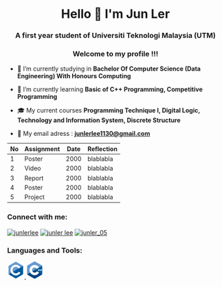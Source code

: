 <h1 align="center">Hello 👋 I'm Jun Ler</h1>
<h3 align="center">A first year student of Universiti Teknologi Malaysia (UTM)</h3>
<h3 align="center"> Welcome to my profile !!!</h3>

- 🔭 I’m currently studying in **Bachelor Of Computer Science (Data Engineering) With Honours Computing**

- 🌱 I’m currently learning **Basic of C++ Programming, Competitive Programming**
  
- 🎓 My current courses **Programming Technique I, Digital Logic, Technology and Information System, Discrete Structure**
  
- 📧 My email adress : **junlerlee1130@gmail.com**
  
|No |Assignment   |Date        |Reflection                   |
|---|-------------|------------|-----------------------------|
| 1 |Poster|2000|blablabla|
| 2 |Video|2000|blablabla|
| 3 |Report|2000|blablabla|
| 4 |Poster|2000|blablabla|
| 5 |Project|2000|blablabla|


<h3 align="left">Connect with me:</h3>
<p align="left">
<a href="https://twitter.com/junlerlee" target="blank"><img align="center" src="https://raw.githubusercontent.com/rahuldkjain/github-profile-readme-generator/master/src/images/icons/Social/twitter.svg" alt="junlerlee" height="30" width="40" /></a>
<a href="https://fb.com/junler lee" target="blank"><img align="center" src="https://raw.githubusercontent.com/rahuldkjain/github-profile-readme-generator/master/src/images/icons/Social/facebook.svg" alt="junler lee" height="30" width="40" /></a>
<a href="https://instagram.com/junler_05" target="blank"><img align="center" src="https://raw.githubusercontent.com/rahuldkjain/github-profile-readme-generator/master/src/images/icons/Social/instagram.svg" alt="junler_05" height="30" width="40" /></a>
</p>

<h3 align="left">Languages and Tools:</h3>
<p align="left"> <a href="https://www.cprogramming.com/" target="_blank" rel="noreferrer"> <img src="https://raw.githubusercontent.com/devicons/devicon/master/icons/c/c-original.svg" alt="c" width="40" height="40"/> </a> <a href="https://www.w3schools.com/cpp/" target="_blank" rel="noreferrer"> <img src="https://raw.githubusercontent.com/devicons/devicon/master/icons/cplusplus/cplusplus-original.svg" alt="cplusplus" width="40" height="40"/> </a> </p>
